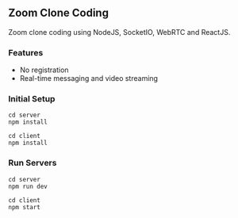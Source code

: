 ## Zoom Clone Coding

Zoom clone coding using NodeJS, SocketIO, WebRTC and ReactJS.

### Features

- No registration
- Real-time messaging and video streaming

### Initial Setup

```
cd server
npm install
```

```
cd client
npm install
```

### Run Servers

```
cd server
npm run dev
```

```
cd client
npm start
```
